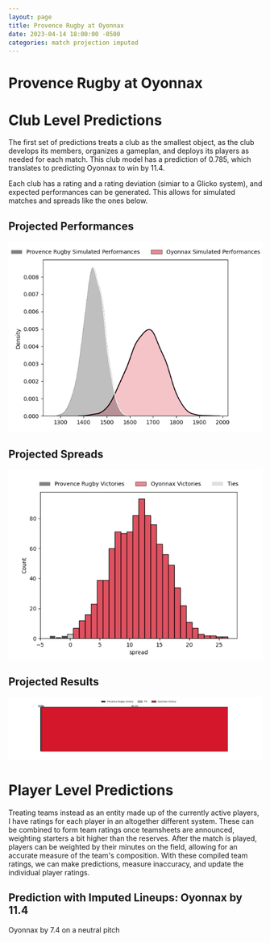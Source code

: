 ```yaml
---  
layout: page  
title: Provence Rugby at Oyonnax  
date: 2023-04-14 18:00:00 -0500  
categories: match projection imputed  
---
```

# Provence Rugby at Oyonnax

# Club Level Predictions


The first set of predictions treats a club as the smallest object, as the club develops its members, organizes a gameplan, and deploys its players as needed for each match. This club model has a prediction of 0.785, which translates to predicting Oyonnax to win by 11.4.

Each club has a rating and a rating deviation (simiar to a Glicko system), and expected performances can be generated. This allows for simulated matches and spreads like the ones below.
## Projected Performances


![Projected Performances](plots/performances_2023-04-14-Oyonnax-ProvenceRugby.png)
## Projected Spreads


![Projected Spreads](plots/spreads_2023-04-14-Oyonnax-ProvenceRugby.png)
## Projected Results


![Projected Results](plots/resultbar_2023-04-14-Oyonnax-ProvenceRugby.png)
# Player Level Predictions


Treating teams instead as an entity made up of the currently active players, I have ratings for each player in an altogether different system. These can be combined to form team ratings once teamsheets are announced, weighting starters a bit higher than the reserves. After the match is played, players can be weighted by their minutes on the field, allowing for an accurate measure of the team's composition. With these compiled team ratings, we can make predictions, measure inaccuracy, and update the individual player ratings.
## Prediction with Imputed Lineups: Oyonnax by 11.4


Oyonnax by 7.4 on a neutral pitch


